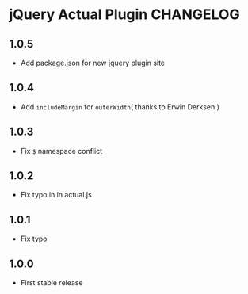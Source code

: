 # jQuery Actual Plugin CHANGELOG

## 1.0.5

* Add package.json for new jquery plugin site



## 1.0.4

* Add `includeMargin` for `outerWidth`( thanks to Erwin Derksen )



## 1.0.3

* Fix `$` namespace conflict



## 1.0.2

* Fix typo in in actual.js



## 1.0.1

* Fix typo



## 1.0.0

* First stable release